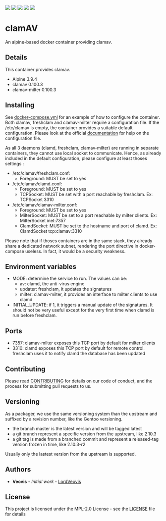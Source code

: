 ![](https://img.shields.io/docker/cloud/build/veovis/clamav.svg) [![](https://img.shields.io/docker/pulls/veovis/clamav.svg)](https://hub.docker.com/r/veovis/clamav) ![](https://img.shields.io/microbadger/image-size/veovis%2Fclamav.svg) [![](https://img.shields.io/github/tag/LordVeovis/docker-clamav.svg)](https://github.com/LordVeovis/docker-clamav/tags) [![](https://img.shields.io/github/license/LordVeovis/docker-clamav.svg)](https://github.com/LordVeovis/docker-clamav/blob/master/LICENSE)

# clamAV

An alpine-based docker container providing clamav.

## Details

This container provides clamav.

* Alpine 3.9.4
* clamav 0.100.3
* clamav-milter 0.100.3

## Installing

See [docker-compose.yml](https://github.com/LordVeovis/docker-clamav/blob/master/docker-compose.yml) for an example of how to configure the container.
Both clamav, freshclam and clamav-milter require a configuration file. If the /etc/clamav is empty, the container provides a suitable default configuration.
Please look at the official [documentation](https://www.clamav.net/documents/configuration) for help on the configuration file.

As all 3 daemons (clamd, freshclam, clamav-milter) are running in separate containers, they cannot use local socket to communicate. Hence, as already included in the default configuration, please configure at least thoses settings :
* /etc/clamav/freshclam.conf:
  * Foreground: MUST be set to yes
* /etc/clamav/clamd.conf:
  * Foreground: MUST be set to yes
  * TCPSocket: MUST be set with a port reachable by freshclam. Ex: TCPSocket 3310
* /etc/clamav/clamav-milter.conf:
  * Foreground: MUST be set to yes
  * MilterSocket: MUST be set to a port reachable by milter clients. Ex: MilterSocket inet:7357
  * ClamdSocket: MUST be set to the hostname and port of clamd. Ex: ClamdSocket tcp:clamav:3310

Please note that if thoses containers are in the same stack, they already share a dedicated network subnet, rendering the port directive in docker-compose useless. In fact, it would be a security weakness.

## Environment variables

* MODE: determine the service to run. The values can be:
  * av: clamd, the anti-virus engine
  * updater: freshclam, it updates the signatures
  * milter: clamav-milter, it provides an interface to milter clients to use clamd
* INITIAL_UPDATE: if 1, it triggers a manual update of the signatures. It should not be very useful except for the very first time when clamd is run before freshclam.

## Ports

* 7357: clamav-milter exposes this TCP port by default for milter clients
* 3310: clamd exposes this TCP port by default for remote control. freshclam uses it to notify clamd the database has been updated

## Contributing

Please read [CONTRIBUTING](https://github.com/LordVeovis/docker-clamav/blob/master/CONTRIBUTING) for details on our code of conduct, and the process for submitting pull requests to us.

## Versioning

As a packager, we use the same versioning system than the upstream and suffixed by a revision number, like the Gentoo versioning.

* the branch master is the latest version and will be tagged latest
* a git branch represent a specific version from the upstream, like 2.10.3
* a git tag is made from a branched commit and represent a released-tag version frozen in time, like 2.10.3-r2

Usually only the lastest version from the upstream is supported.

## Authors

* **Veovis** - *Initial work* - [LordVeovis](https://github.com/LordVeovis)

## License

This project is licensed under the MPL-2.0 License - see the [LICENSE](https://github.com/LordVeovis/docker-clamav/blob/master/LICENSE) file for details

